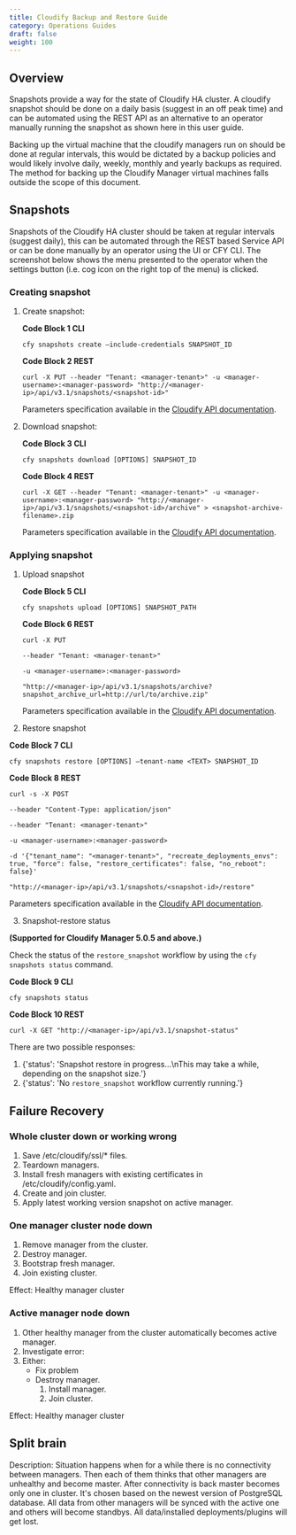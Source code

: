 ```yaml
---
title: Cloudify Backup and Restore Guide
category: Operations Guides
draft: false
weight: 100
---
```

## Overview

Snapshots provide a way for the state of Cloudify HA cluster.  A cloudify snapshot should be done on a daily basis (suggest in an off peak time) and can be automated using the REST API as an alternative to an operator manually running the snapshot as shown here in this user guide.

Backing up the virtual machine that the cloudify managers run on should be done at regular intervals, this would be dictated by a backup policies and would likely involve daily, weekly, monthly and yearly backups as required.  The method for backing up the Cloudify Manager virtual machines falls outside the scope of this document.

## Snapshots

Snapshots of the Cloudify HA cluster should be taken at regular intervals (suggest daily), this can be automated through the REST based Service API or can be done manually by an operator using the UI or CFY CLI.  The screenshot below shows the menu presented to the operator when the settings button (i.e. cog icon on the right top of the menu) is clicked.

### Creating snapshot

1. Create snapshot:

    **Code Block 1 CLI**

    ```
    cfy snapshots create —include-credentials SNAPSHOT_ID

    ```

    **Code Block 2 REST**

    ```
    curl -X PUT --header "Tenant: <manager-tenant>" -u <manager-username>:<manager-password> "http://<manager-ip>/api/v3.1/snapshots/<snapshot-id>"

    ```

    Parameters specification available in the [Cloudify API documentation](http://docs.cloudify.co/api/latest/#create-snapshot).

1. Download snapshot:

    **Code Block 3 CLI**

    ```
    cfy snapshots download [OPTIONS] SNAPSHOT_ID

    ```

    **Code Block 4 REST**


    ```
    curl -X GET --header "Tenant: <manager-tenant>" -u <manager-username>:<manager-password> "http://<manager-ip>/api/v3.1/snapshots/<snapshot-id>/archive" > <snapshot-archive-filename>.zip

    ```


    Parameters specification available in the [Cloudify API documentation](http://docs.cloudify.co/api/latest/#download-snapshot).

### Applying snapshot

1. Upload snapshot

    **Code Block 5 CLI**

    ```
    cfy snapshots upload [OPTIONS] SNAPSHOT_PATH

    ```

    **Code Block 6 REST**

    ```
    curl -X PUT

    --header "Tenant: <manager-tenant>"

    -u <manager-username>:<manager-password>

    "http://<manager-ip>/api/v3.1/snapshots/archive?snapshot_archive_url=http://url/to/archive.zip"

    ```

    Parameters specification available in the [Cloudify API documentation](http://docs.cloudify.co/api/latest/#upload-snapshot).

1. Restore snapshot

**Code Block 7 CLI**

```
cfy snapshots restore [OPTIONS] —tenant-name <TEXT> SNAPSHOT_ID

```

**Code Block 8 REST**


```
curl -s -X POST

--header "Content-Type: application/json"

--header "Tenant: <manager-tenant>"

-u <manager-username>:<manager-password>

-d '{"tenant_name": "<manager-tenant>", "recreate_deployments_envs": true, "force": false, "restore_certificates": false, "no_reboot": false}'

"http://<manager-ip>/api/v3.1/snapshots/<snapshot-id>/restore"

```

Parameters specification available in the [Cloudify API documentation](http://docs.cloudify.co/api/latest/#restore-snapshot).

3. Snapshot-restore status

**(Supported for Cloudify Manager 5.0.5 and above.)**

Check the status of the `restore_snapshot` workflow by using the `cfy snapshots status` command.

**Code Block 9 CLI**

```
cfy snapshots status

```

**Code Block 10 REST**


```
curl -X GET "http://<manager-ip>/api/v3.1/snapshot-status"

```


There are two possible responses:
1. {'status': 'Snapshot restore in progress...\nThis may take a while, depending on the snapshot size.'}
1. {'status': 'No `restore_snapshot` workflow currently running.'}


## Failure Recovery

### Whole cluster down or working wrong

1.  Save /etc/cloudify/ssl/* files.
1.  Teardown managers.
1.  Install fresh managers with existing certificates in /etc/cloudify/config.yaml.
1.  Create and join cluster.
1.  Apply latest working version snapshot on active manager.

### One manager cluster node down

1.  Remove manager from the cluster.
1.  Destroy manager.
1.  Bootstrap fresh manager.
1.  Join existing cluster.

Effect: Healthy manager cluster

### Active manager node down

1.  Other healthy manager from the cluster automatically becomes active manager.
1.  Investigate error:
1. Either:
    * Fix problem
    * Destroy manager.
        1. Install manager.
        1. Join cluster.

Effect: Healthy manager cluster

## Split brain

Description: Situation happens when for a while there is no connectivity between managers. Then each of them thinks that other managers are unhealthy and become master. After connectivity is back master becomes only one in cluster. It's chosen based on the newest version of PostgreSQL database. All data from other managers will be synced with the active one and others will become standbys. All data/installed deployments/plugins will get lost.
